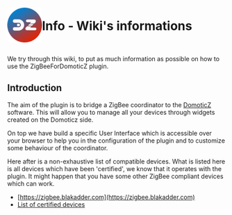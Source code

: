 <a href="Home.md"><img align="left" width="80" height="80" src="../Images/zigbee4domoticz-logo.png" alt="Logo"></a>

# Info - Wiki's informations

</br>

We try through this wiki, to put as much information as possible on how to use the ZigBeeForDomoticZ plugin.

## Introduction

The aim of the plugin is to bridge a ZigBee coordinator to the [DomoticZ](https://www.domoticz.com) software. This will allow you to manage all your devices through widgets created on the Domoticz side.

On top we have build a specific User Interface which is accessible over your browser to help you in the configuration of the plugin and to customize some behaviour of the coordinator.

Here after is a non-exhaustive list of compatible devices. What is listed here is all devices which have been 'certified', we know that it operates with the plugin. It might happen that you have some other ZigBee compliant devices which can work.
* [https://zigbee.blakadder.com](https://zigbee.blakadder.com)
* [List of certified devices](Info_Compatible-devices.md)
